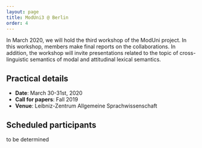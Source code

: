 ```yaml
---
layout: page
title: ModUni3 @ Berlin
order: 4
---
```


In March 2020, we will hold the third workshop of the ModUni project. In this
workshop, members make final reports on the collaborations. In addition, the
workshop will invite presentations related to the topic of cross-linguistic
semantics of modal and attitudinal lexical semantics. 

## Practical details

* **Date**: March 30-31st, 2020
* **Call for papers**: Fall 2019
* **Venue**: Leibniz-Zentrum Allgemeine Sprachwissenschaft 

## Scheduled participants

to be determined







